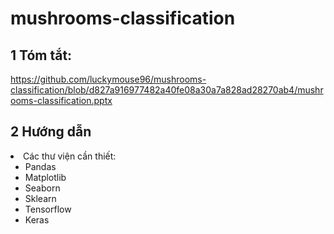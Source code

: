 # mushrooms-classification
## 1 Tóm tắt:
<a> https://github.com/luckymouse96/mushrooms-classification/blob/d827a916977482a40fe08a30a7a828ad28270ab4/mushrooms-classification.pptx </a>
## 2 Hướng dẫn
<li> Các thư viện cần thiết: 
  <ul>  
    <li>Pandas </li>
    <li>Matplotlib</li>
    <li>Seaborn</li>
    <li>Sklearn</li>
    <li>Tensorflow</li>
    <li>Keras</li>
  </ul>
</li>
